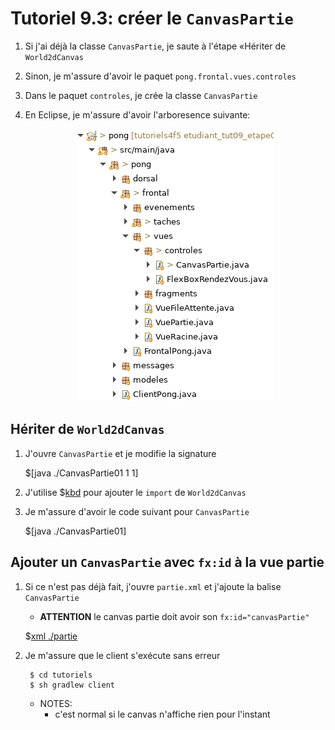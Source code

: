 # Tutoriel 9.3: créer le `CanvasPartie` 

1. Si j'ai déjà la classe `CanvasPartie`, je saute à l'étape «Hériter de `World2dCanvas`

1. Sinon, je m'assure d'avoir le paquet `pong.frontal.vues.controles`

1. Dans le paquet `controles`, je crée la classe `CanvasPartie`

1. En Eclipse, je m'assure d'avoir l'arboresence suivante:

    <center>
        <img src="eclipse00.png"/>
    </center>


## Hériter de `World2dCanvas`

1. J'ouvre `CanvasPartie` et je modifie la signature

    $[java ./CanvasPartie01 1 1]

1. J'utilise $[kbd](Ctrl+1) pour ajouter le `import` de `World2dCanvas`

1. Je m'assure d'avoir le code suivant pour `CanvasPartie`

    $[java ./CanvasPartie01]

## Ajouter un `CanvasPartie` avec `fx:id` à la vue partie

1. Si ce n'est pas déjà fait, j'ouvre `partie.xml` et j'ajoute la balise `CanvasPartie` 
    * **ATTENTION** le canvas partie doit avoir son `fx:id="canvasPartie"`

    $[xml ./partie]()


1. Je m'assure que le client s'exécute sans erreur

        $ cd tutoriels
        $ sh gradlew client


    * NOTES:
        * c'est normal si le canvas n'affiche rien pour l'instant


